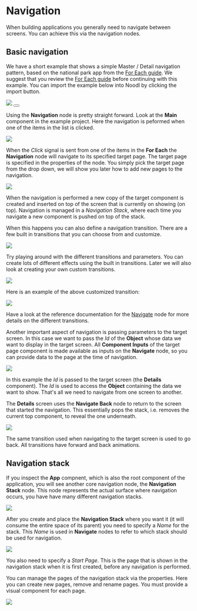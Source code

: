 # Navigation

When building applications you generally need to navigate between screens. You can achieve this via the navigation nodes.

## Basic navigation

We have a short example that shows a simple Master / Detail navigation pattern, based on the national park app from the [For Each guide](/guides/for-each.md). We suggest that you review the [For Each guide](/guides/for-each.md) before continuing with this example. You can import the example below into Noodl by clicking the import button.

<div class="ndl-images">
    <img src="/guides/navigation/park-demo.gif" class="ndl-image small"></img>   
    <button class="ndl-import-button" onClick='importIntoNoodl("guides/navigation/project-v2.zip",{name:"Navigation Guide",thumb:"guides/for-each/screen.png"})'></button>
</div>

Using the **Navigation** node is pretty straight forward. Look at the **Main** component in the example project. Here the navigation is peformed when one of the items in the list is clicked.

<div class="ndl-images">
    <img src="/guides/navigation/main-navigate.png" class="ndl-image large"></img>   
</div>

When the _Click_ signal is sent from one of the items in the **For Each** the **Navigation** node will navigate to its specified target page. The target page is specified in the properties of the node. You simply pick the target page from the drop down, we will show you later how to add new pages to the navigation.

<div class="ndl-images">
    <img src="/guides/navigation/nav-target.png" class="ndl-image med"></img>   
</div>

When the navigation is performed a new copy of the target component is created and inserted on top of the screen that is currently on showing (on top). Navigation is managed in a _Navigation Stack_, where each time you navigate a new component is pushed on top of the stack.

When this happens you can also define a navigation transition. There are a few built in transitions that you can choose from and customize.

<div class="ndl-images">
    <img src="/guides/navigation/nav-transition.png" class="ndl-image med"></img>   
</div>

Try playing around with the different transitions and parameters. You can create lots of different effects using the built in transitions. Later we will also look at creating your own custom transitions.

<div class="ndl-images">
    <img src="/guides/navigation/transition-params.png" class="ndl-image med"></img>   
</div>

Here is an example of the above customized transition:

<div class="ndl-images">
    <img src="/guides/navigation/transition-demo.gif" class="ndl-image small"></img>   
</div>

Have a look at the reference documentation for the [Navigate](/nodes/navigation/navigate.md) node for more details on the different transitions.

Another important aspect of navigation is passing parameters to the target screen. In this case we want to pass the _Id_ of the **Object** whose data we want to display in the target screen. All **Component Inputs** of the target page component is made available as inputs on the **Navigate** node, so you can provide data to the page at the time of navigation.

<div class="ndl-images">
    <img src="/guides/navigation/param-inputs.png" class="ndl-image large"></img>   
</div>

In this example the _Id_ is passed to the target screen (the **Details** component). The _Id_ is used to access the **Object** containing the data we want to show. That's all we need to navigate from one screen to another.

The **Details** screen uses the **Navigate Back** node to return to the screen that started the navigation. This essentially pops the stack, i.e. removes the current top component, to reveal the one underneath.

<div class="ndl-images">
    <img src="/guides/navigation/navigate-back.png" class="ndl-image med"></img>   
</div>

The same transition used when navigating to the target screen is used to go back. All transitions have forward and back animations.

## Navigation stack

If you inspect the **App** compnent, which is also the root component of the application, you will see another core navigation node, the **Navigation Stack** node. This node represents the actual surface where navigation occurs, you have have many different navigation stacks.

<div class="ndl-images">
    <img src="/guides/navigation/navigation-stack.png" class="ndl-image med"></img>   
</div>

After you create and place the **Navigation Stack** where you want it (it will consume the entire space of its parent) you need to specify a _Name_ for the stack. This _Name_ is used in **Navigate** nodes to refer to which stack should be used for navigation.

<div class="ndl-images">
    <img src="/guides/navigation/stack-name.png" class="ndl-image med"></img>   
</div>

You also need to specify a _Start Page_. This is the page that is shown in the navigation stack when it is first created, before any navigation is performed.

You can manage the pages of the navigation stack via the properties. Here you can create new pages, remove and rename pages. You must provide a visual component for each page.

<div class="ndl-images">
    <img src="/guides/navigation/stack-pages.png" class="ndl-image med"></img>   
</div>
